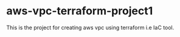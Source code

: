 # aws-vpc-terraform-project1

This is the project for creating aws vpc using terraform i.e IaC tool.
